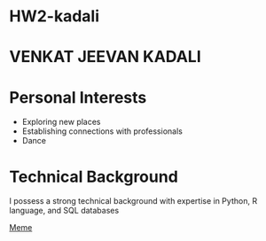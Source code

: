 # HW2-kadali
# VENKAT JEEVAN KADALI
# Personal Interests
+ Exploring new places
+ Establishing connections with professionals
+ Dance
# Technical Background
I possess a strong technical background with expertise in Python, R language, and SQL databases<br/>

[Meme](https://i.pinimg.com/736x/9e/31/81/9e3181845c0f87bf01189c6ee68f4857--funniest-memes-funny-memes.jpg)
